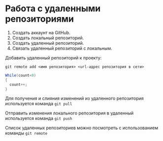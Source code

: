 #  Работа с удаленными репозиториями 

1. Создать аккаунт на GitHub.
2. Создать локальный репозиторий.
3. Создать удаленный репозиторий.
4. Связать удаленный репозиторий с локальным.

Добавить удаленный репозиторий к проекту:
```
git remote add <имя репозитория> <url-адрес репозитория в сети>
```
```C#
While(count<0)
{
  count++;
} 
```
Для получения и слияния изменений из удаленного репозитория используется команда `git pull`

Отправить изменения локального репозитория в удаленный используется команда `git push`

Список удаленных репозиториев можно посмотреть с использованием команды `git remote`
